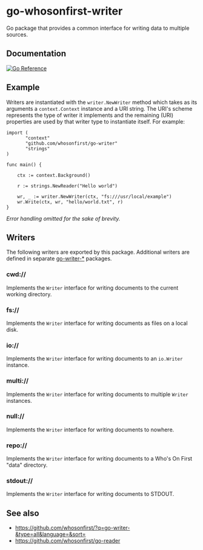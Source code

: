 # go-whosonfirst-writer

Go package that provides a common interface for writing data to multiple sources.

## Documentation

[![Go Reference](https://pkg.go.dev/badge/github.com/whosonfirst/go-writer.svg)](https://pkg.go.dev/github.com/whosonfirst/go-writer)

## Example

Writers are instantiated with the `writer.NewWriter` method which takes as its arguments a `context.Context` instance and a URI string. The URI's scheme represents the type of writer it implements and the remaining (URI) properties are used by that writer type to instantiate itself. For example:

```
import (
       "context"
       "github.com/whosonfirst/go-writer"
       "strings"
)

func main() {

	ctx := context.Background()
	
	r := strings.NewReader("Hello world")
	
	wr, _ := writer.NewWriter(ctx, "fs:///usr/local/example")
	wr.Write(ctx, wr, "hello/world.txt", r)
}
```

_Error handling omitted for the sake of brevity._

## Writers

The following writers are exported by this package. Additional writers are defined in separate [go-writer-*](https://github.com/whosonfirst/?q=go-writer-&type=all&language=&sort=) packages.

### cwd://

Implements the `Writer` interface for writing documents to the current working directory.

### fs://

Implements the `Writer` interface for writing documents as files on a local disk.

### io://

Implements the `Writer` interface for writing documents to an `io.Writer` instance.

### multi://

Implements the `Writer` interface for writing documents to multiple `Writer` instances.

### null://

Implements the `Writer` interface for writing documents to nowhere.

### repo://

Implements the `Writer` interface for writing documents to a Who's On First "data" directory.

### stdout://

Implements the `Writer` interface for writing documents to STDOUT.

## See also

* https://github.com/whosonfirst/?q=go-writer-&type=all&language=&sort=
* https://github.com/whosonfirst/go-reader
